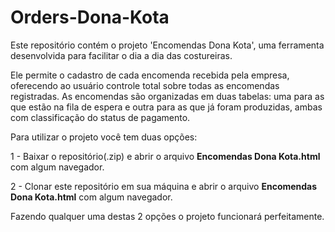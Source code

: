 # Orders-Dona-Kota
Este repositório contém o projeto 'Encomendas Dona Kota', uma ferramenta desenvolvida para facilitar o dia a dia das costureiras.

Ele permite o cadastro de cada encomenda recebida pela empresa, oferecendo ao usuário controle total sobre todas as encomendas registradas. As encomendas são organizadas em duas tabelas: uma para as que estão na fila de espera e outra para as que já foram produzidas, ambas com classificação do status de pagamento.

Para utilizar o projeto você tem duas opções:

1 - Baixar o repositório(.zip) e abrir o arquivo **Encomendas Dona Kota.html** com algum navegador.

2 - Clonar este repositório em sua máquina e abrir o arquivo **Encomendas Dona Kota.html** com algum navegador.

Fazendo qualquer uma destas 2 opções o projeto funcionará perfeitamente.
